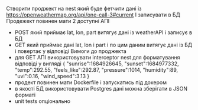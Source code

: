 Створити проджект на nest який буде фетчити дані із
https://openweathermap.org/api/one-call-3#current
І записувати в БД
Продежект повинен мати 2 доступні АПІ
- POST який приймає lat, lon, part витягує дані із weatherAPI і записує в БД
- GET який приймає дані lat, lon і part і по цим даним витягує дані із БД і повертає
у відповіді
Вимоги до проджекта
- для GET АПІ використовувати interceptor nest для форматування відповіді у вигляді
{
"sunrise":1684926645,
"sunset":1684977332,
"temp":292.55,
"feels_like":292.87,
"pressure":1014,
"humidity":89,
"uvi":0.16,
"wind_speed":3.13
}
- продект повинен мати Dockerfile і запускатись під докером
- в якості БД використовувати Postgres дані можна зберігати в JSON форматі
- unit tests опціонально